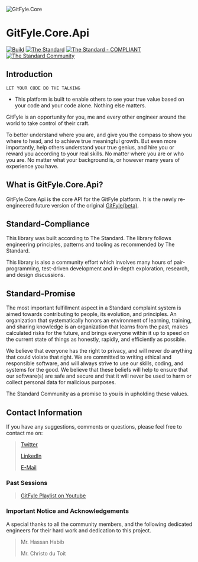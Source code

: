 ![GitFyle.Core](https://raw.githubusercontent.com/The-Standard-Organization/GitFyle.Core.Api/main/GitFyle.Core.Api/Resources/Images/gitfyle-gitlogo.png)

# GitFyle.Core.Api

[![Build](https://github.com/The-Standard-Organization/GitFyle.Core.Api/actions/workflows/build.yml/badge.svg)](https://github.com/The-Standard-Organization/GitFyle.Core.Api/actions/workflows/build.yml)
[![The Standard](https://img.shields.io/github/v/release/hassanhabib/The-Standard?filter=v2.10.2&style=default&label=Standard%20Version&color=2ea44f)](https://github.com/hassanhabib/The-Standard)
[![The Standard - COMPLIANT](https://img.shields.io/badge/The_Standard-COMPLIANT-2ea44f)](https://github.com/hassanhabib/The-Standard)
[![The Standard Community](https://img.shields.io/discord/934130100008538142?color=%237289da&label=The%20Standard%20Community&logo=Discord)](https://discord.gg/vdPZ7hS52X)

## Introduction
`LET YOUR CODE DO THE TALKING`

- This platform is built to enable others to see your true value based on your code and your code alone. Nothing else matters.

GitFyle is an opportunity for you, me and every other engineer around the world to take control of their craft.

To better understand where you are, and give you the compass to show you where to head, and to achieve true meaningful growth. But even more importantly,
help others understand your true genius, and hire you or reward you according to your real skills. No matter where you are or who you are. 
No matter what your background is, or however many years of experience you have.

## What is GitFyle.Core.Api?
GitFyle.Core.Api is the core API for the GitFyle platform. It is the newly re-engineered future version of the original [GitFyle(beta)](https://gitfyle.com/about). 

## Standard-Compliance
This library was built according to The Standard. The library follows engineering principles, patterns and tooling as recommended by The Standard.

This library is also a community effort which involves many hours of pair-programming, test-driven development and in-depth exploration, research, and design discussions.

## Standard-Promise
The most important fulfillment aspect in a Standard complaint system is aimed towards contributing to people, its evolution, and principles.
An organization that systematically honors an environment of learning, training, and sharing knowledge is an organization that learns from the past, makes calculated risks for the future, 
and brings everyone within it up to speed on the current state of things as honestly, rapidly, and efficiently as possible. 
 
We believe that everyone has the right to privacy, and will never do anything that could violate that right.
We are committed to writing ethical and responsible software, and will always strive to use our skills, coding, and systems for the good.
We believe that these beliefs will help to ensure that our software(s) are safe and secure and that it will never be used to harm or collect personal data for malicious purposes.
 
The Standard Community as a promise to you is in upholding these values.

## Contact Information

If you have any suggestions, comments or questions, please feel free to contact me on:

>[Twitter](https://twitter.com/hassanrezkhabib)
>
>[LinkedIn](https://www.linkedin.com/in/hassanrezkhabib/)
>
>[E-Mail](mailto:hassanhabib@live.com)

### Past Sessions

>[GitFyle Playlist on Youtube](https://www.youtube.com/watch?v=NO8q0DB2Zts&list=PLan3SCnsISTR0L6WLRwErUVoLhbCDwJq8&pp=iAQB)


### Important Notice and Acknowledgements
A special thanks to all the community members, and the following dedicated engineers for their hard work and dedication to this project.
>Mr. Hassan Habib
>
>Mr. Christo du Toit
